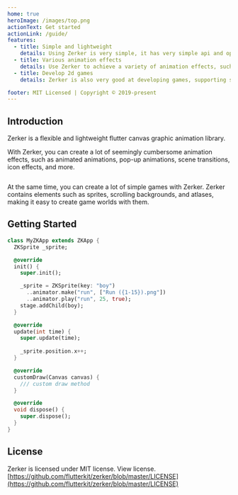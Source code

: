 ```yaml
---
home: true
heroImage: /images/top.png
actionText: Get started
actionLink: /guide/
features:
  - title: Simple and lightweight
    details: Using Zerker is very simple, it has very simple api and operation methods, anyone can quickly learn to use, and you will also like Zerker.
  - title: Various animation effects
    details: Use Zerker to achieve a variety of animation effects, such as the like effect, admission animation, pop-up effect, etc.
  - title: Develop 2d games
    details: Zerker is also very good at developing games, supporting spritesheets, atals and many other assets, making it easy to create a variety of small games.

footer: MIT Licensed | Copyright © 2019-present
---
```



## Introduction

Zerker is a flexible and lightweight flutter canvas graphic animation library.

With Zerker, you can create a lot of seemingly cumbersome animation effects, such as animated animations, pop-up animations, scene transitions, icon effects, and more.

<img align=center :src="$withBase('/images/fp.png')" alt="">

At the same time, you can create a lot of simple games with Zerker. Zerker contains elements such as sprites, scrolling backgrounds, and atlases, making it easy to create game worlds with them.

## Getting Started

```dart
class MyZKApp extends ZKApp {
  ZKSprite _sprite;

  @override
  init() {
    super.init();

    _sprite = ZKSprite(key: "boy")
      ..animator.make("run", ["Run ({1-15}).png"])
      ..animator.play("run", 25, true);
    stage.addChild(boy);
  }

  @override
  update(int time) {
    super.update(time);
    
    _sprite.position.x++;
  }

  @override
  customDraw(Canvas canvas) {
    /// custom draw method
  }

  @override
  void dispose() {
    super.dispose();
  }
}
```

## License
Zerker is licensed under MIT license. View license. [https://github.com/flutterkit/zerker/blob/master/LICENSE](https://github.com/flutterkit/zerker/blob/master/LICENSE)